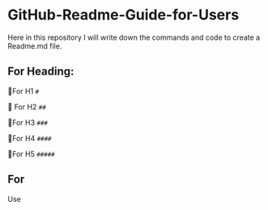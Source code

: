 # GitHub-Readme-Guide-for-Users
Here in this repository I will write down the commands and code to create a Readme.md file.

## For Heading:
📌For H1 ```#```

📌 For H2 ```##```

📌For H3 ```###```

📌For H4 ```####```

📌For H5 ```#####```

## For ``` ```
Use ``` ```
